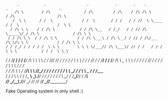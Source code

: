          _           _                  _            _       _    _           _                       _      
        /\ \        / /\               / /\         / /\    / /\ /\ \        / /\                   /\ \     
       /  \ \      / /  \             / /  \       / / /   / / //  \ \____  / /  \                 /  \ \    
      / /\ \ \    / / /\ \           / / /\ \__   / /_/   / / // /\ \_____\/_/ /\ \               / /\ \ \   
     / / /\ \_\  / / /\ \ \         / / /\ \___\ / /\ \__/ / // / /\/___  /\_\/\ \ \             / / /\ \ \  
    / / /_/ / / / / /  \ \ \        \ \ \ \/___// /\ \___\/ // / /   / / /      \ \ \           / / /  \ \_\ 
   / / /__\/ / / / /___/ /\ \        \ \ \     / / /\/___/ // / /   / / /        \ \ \         / / /    \/_/ 
  / / /_____/ / / /_____/ /\ \   _    \ \ \   / / /   / / // / /   / / /          \ \ \       / / /          
 / / /\ \ \  / /_________/\ \ \ /_/\__/ / /  / / /   / / / \ \ \__/ / /          __\ \ \___  / / /________   
/ / /  \ \ \/ / /_       __\ \_\\ \/___/ /  / / /   / / /   \ \___\/ /          /___\_\/__/\/ / /_________\  
\/_/    \_\/\_\___\     /____/_/ \_____\/   \/_/    \/_/     \/_____/           \_________\/\/____________/ 

Fake Operating system in only shell :)                                                                                                         

